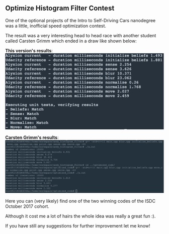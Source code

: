 ## Optimize Histogram Filter Contest ##

One of the optional projects of the Intro to Self-Driving Cars nanodegree was a little, inofficial speed optimization contest.

The result was a very interesting head to head race with another student called Carsten Grimm which ended in a draw like shown below:

**This version's results**:
![](alyxion_optimize.png)

**Carsten Grimm's results**:
![](carsten_grimm_optimize.jpg)

Here you can (very likely) find one of the two winning codes of the ISDC October 2017 cohort.

Although it cost me a lot of hairs the whole idea was really a great fun :).

If you have still any suggestions for further improvement let me know!